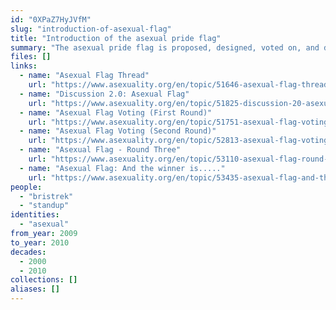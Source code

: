 ```yaml
---
id: "0XPaZ7HyJVfM"
slug: "introduction-of-asexual-flag"
title: "Introduction of the asexual pride flag"
summary: "The asexual pride flag is proposed, designed, voted on, and decided on across a series of AVEN forum threads."
files: []
links:
  - name: "Asexual Flag Thread"
    url: "https://www.asexuality.org/en/topic/51646-asexual-flag-thread/"
  - name: "Discussion 2.0: Asexual Flag"
    url: "https://www.asexuality.org/en/topic/51825-discussion-20-asexual-flag/"
  - name: "Asexual Flag Voting (First Round)"
    url: "https://www.asexuality.org/en/topic/51751-asexual-flag-voting-first-round/"
  - name: "Asexual Flag Voting (Second Round)"
    url: "https://www.asexuality.org/en/topic/52813-asexual-flag-voting-second-round/"
  - name: "Asexual Flag - Round Three"
    url: "https://www.asexuality.org/en/topic/53110-asexual-flag-round-three/"
  - name: "Asexual Flag: And the winner is....."
    url: "https://www.asexuality.org/en/topic/53435-asexual-flag-and-the-winner-is/"
people:
  - "bristrek"
  - "standup"
identities:
  - "asexual"
from_year: 2009
to_year: 2010
decades:
  - 2000
  - 2010
collections: []
aliases: []
---
```


